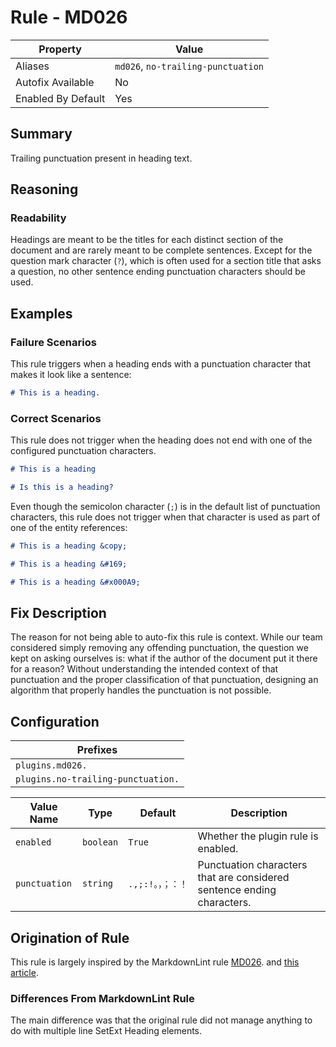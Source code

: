 # Rule - MD026

| Property | Value |
| --- | -- |
| Aliases | `md026`, `no-trailing-punctuation` |
| Autofix Available | No |
| Enabled By Default | Yes |

## Summary

Trailing punctuation present in heading text.

## Reasoning

### Readability

Headings are meant to be the titles for each distinct section of the document
and are rarely meant to be complete sentences.  Except for the question mark
character (`?`), which is often used for a section title that asks a question,
no other sentence ending punctuation characters should be used.

## Examples

### Failure Scenarios

This rule triggers when a heading ends with a punctuation character that
makes it look like a sentence:

```Markdown
# This is a heading.
```

### Correct Scenarios

This rule does not trigger when the heading does not end with one of the
configured punctuation characters.

```Markdown
# This is a heading

# Is this is a heading?
```

Even though the semicolon character (`;`) is in the default list of punctuation
characters, this rule does not trigger when that character is used as part of
one of the entity references:

```Markdown
# This is a heading &copy;

# This is a heading &#169;

# This is a heading &#x000A9;
```

## Fix Description

The reason for not being able to auto-fix this rule is context.  While our team
considered simply removing any offending punctuation, the question we kept on
asking ourselves is: what if the author of the document
put it there for a reason?  Without understanding the intended context of that punctuation
and the proper classification of that punctuation, designing an algorithm that
properly handles the punctuation is not possible.

## Configuration

| Prefixes |
| --- |
| `plugins.md026.` |
| `plugins.no-trailing-punctuation.` |

<!--- pyml disable-num-lines 4 line-length-->
| Value Name | Type | Default | Description |
| -- | -- | -- | -- |
| `enabled` | `boolean` | `True` | Whether the plugin rule is enabled. |
| `punctuation` | `string` | `.,;:!。，；：！` | Punctuation characters that are considered sentence ending characters. |

## Origination of Rule

This rule is largely inspired by the MarkdownLint rule
[MD026](https://github.com/DavidAnson/markdownlint/blob/master/doc/Rules.md#md026---trailing-punctuation-in-heading).
and
[this article](https://cirosantilli.com/markdown-style-guide#punctuation-at-the-end-of-headers).

### Differences From MarkdownLint Rule

The main difference was that the original rule did not manage
anything to do with multiple line SetExt Heading elements.

